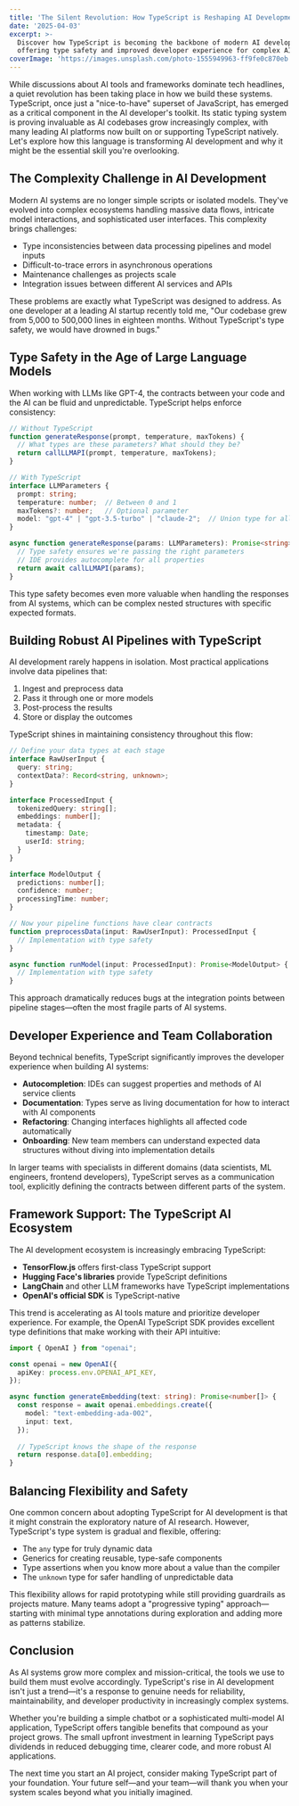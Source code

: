 ```yaml
---
title: 'The Silent Revolution: How TypeScript is Reshaping AI Development'
date: '2025-04-03'
excerpt: >-
  Discover how TypeScript is becoming the backbone of modern AI development,
  offering type safety and improved developer experience for complex AI systems.
coverImage: 'https://images.unsplash.com/photo-1555949963-ff9fe0c870eb'
---
```

While discussions about AI tools and frameworks dominate tech headlines, a quiet revolution has been taking place in how we build these systems. TypeScript, once just a "nice-to-have" superset of JavaScript, has emerged as a critical component in the AI developer's toolkit. Its static typing system is proving invaluable as AI codebases grow increasingly complex, with many leading AI platforms now built on or supporting TypeScript natively. Let's explore how this language is transforming AI development and why it might be the essential skill you're overlooking.

## The Complexity Challenge in AI Development

Modern AI systems are no longer simple scripts or isolated models. They've evolved into complex ecosystems handling massive data flows, intricate model interactions, and sophisticated user interfaces. This complexity brings challenges:

- Type inconsistencies between data processing pipelines and model inputs
- Difficult-to-trace errors in asynchronous operations
- Maintenance challenges as projects scale
- Integration issues between different AI services and APIs

These problems are exactly what TypeScript was designed to address. As one developer at a leading AI startup recently told me, "Our codebase grew from 5,000 to 500,000 lines in eighteen months. Without TypeScript's type safety, we would have drowned in bugs."

## Type Safety in the Age of Large Language Models

When working with LLMs like GPT-4, the contracts between your code and the AI can be fluid and unpredictable. TypeScript helps enforce consistency:

```typescript
// Without TypeScript
function generateResponse(prompt, temperature, maxTokens) {
  // What types are these parameters? What should they be?
  return callLLMAPI(prompt, temperature, maxTokens);
}

// With TypeScript
interface LLMParameters {
  prompt: string;
  temperature: number;  // Between 0 and 1
  maxTokens?: number;   // Optional parameter
  model: "gpt-4" | "gpt-3.5-turbo" | "claude-2";  // Union type for allowed models
}

async function generateResponse(params: LLMParameters): Promise<string> {
  // Type safety ensures we're passing the right parameters
  // IDE provides autocomplete for all properties
  return await callLLMAPI(params);
}
```

This type safety becomes even more valuable when handling the responses from AI systems, which can be complex nested structures with specific expected formats.

## Building Robust AI Pipelines with TypeScript

AI development rarely happens in isolation. Most practical applications involve data pipelines that:

1. Ingest and preprocess data
2. Pass it through one or more models
3. Post-process the results
4. Store or display the outcomes

TypeScript shines in maintaining consistency throughout this flow:

```typescript
// Define your data types at each stage
interface RawUserInput {
  query: string;
  contextData?: Record<string, unknown>;
}

interface ProcessedInput {
  tokenizedQuery: string[];
  embeddings: number[];
  metadata: {
    timestamp: Date;
    userId: string;
  }
}

interface ModelOutput {
  predictions: number[];
  confidence: number;
  processingTime: number;
}

// Now your pipeline functions have clear contracts
function preprocessData(input: RawUserInput): ProcessedInput {
  // Implementation with type safety
}

async function runModel(input: ProcessedInput): Promise<ModelOutput> {
  // Implementation with type safety
}
```

This approach dramatically reduces bugs at the integration points between pipeline stages—often the most fragile parts of AI systems.

## Developer Experience and Team Collaboration

Beyond technical benefits, TypeScript significantly improves the developer experience when building AI systems:

- **Autocompletion**: IDEs can suggest properties and methods of AI service clients
- **Documentation**: Types serve as living documentation for how to interact with AI components
- **Refactoring**: Changing interfaces highlights all affected code automatically
- **Onboarding**: New team members can understand expected data structures without diving into implementation details

In larger teams with specialists in different domains (data scientists, ML engineers, frontend developers), TypeScript serves as a communication tool, explicitly defining the contracts between different parts of the system.

## Framework Support: The TypeScript AI Ecosystem

The AI development ecosystem is increasingly embracing TypeScript:

- **TensorFlow.js** offers first-class TypeScript support
- **Hugging Face's libraries** provide TypeScript definitions
- **LangChain** and other LLM frameworks have TypeScript implementations
- **OpenAI's official SDK** is TypeScript-native

This trend is accelerating as AI tools mature and prioritize developer experience. For example, the OpenAI TypeScript SDK provides excellent type definitions that make working with their API intuitive:

```typescript
import { OpenAI } from "openai";

const openai = new OpenAI({
  apiKey: process.env.OPENAI_API_KEY,
});

async function generateEmbedding(text: string): Promise<number[]> {
  const response = await openai.embeddings.create({
    model: "text-embedding-ada-002",
    input: text,
  });
  
  // TypeScript knows the shape of the response
  return response.data[0].embedding;
}
```

## Balancing Flexibility and Safety

One common concern about adopting TypeScript for AI development is that it might constrain the exploratory nature of AI research. However, TypeScript's type system is gradual and flexible, offering:

- The `any` type for truly dynamic data
- Generics for creating reusable, type-safe components
- Type assertions when you know more about a value than the compiler
- The `unknown` type for safer handling of unpredictable data

This flexibility allows for rapid prototyping while still providing guardrails as projects mature. Many teams adopt a "progressive typing" approach—starting with minimal type annotations during exploration and adding more as patterns stabilize.

## Conclusion

As AI systems grow more complex and mission-critical, the tools we use to build them must evolve accordingly. TypeScript's rise in AI development isn't just a trend—it's a response to genuine needs for reliability, maintainability, and developer productivity in increasingly complex systems.

Whether you're building a simple chatbot or a sophisticated multi-model AI application, TypeScript offers tangible benefits that compound as your project grows. The small upfront investment in learning TypeScript pays dividends in reduced debugging time, clearer code, and more robust AI applications.

The next time you start an AI project, consider making TypeScript part of your foundation. Your future self—and your team—will thank you when your system scales beyond what you initially imagined.
